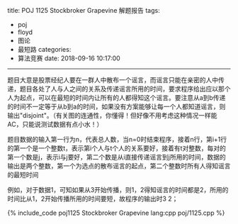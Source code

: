 title: POJ 1125 Stockbroker Grapevine 解题报告
tags:
  - poj
  - floyd
  - 图论
  - 最短路
categories:
  - 算法竞赛
date: 2018-09-16 10:17:00
---

题目大意是股票经纪人要在一群人中散布一个谣言，而谣言只能在亲密的人中传递，题目各处了人与人之间的关系及传递谣言所用的时间，要求程序给出应以那个人为起点，可以在最短的时间内让所有的人都得知这个谣言。要注意从a到b传递的时间不一定等于从b到a的时间，如果没有方案能够让每一个人都知道谣言，则输出"disjoint"。（有关图的连通性，你懂得！但好像不用考虑这种情况一样能AC，只能说测试数据有点小水！）

题目数据的输入第一行为n，代表总人数，当n=0时结束程序，接着n行，第i+1行的第一个是一个整数t，表示第i个人与t个人的关系要好，接着有t对整数，每对的第一个数是j，表示i与j要好，第二个数是从i直接传递谣言到j所用的时间，数据的输出是两个整数，第一个为选点的散布谣言的起点，第二个整数时所有人得知谣言的最短时间

例如，对于数据1，可知如果从3开始传播，则1，2得知谣言的时间都是2，所用的时间比从1，2开始传播所用的时间要短，故程序的输出时3 2；

{% include_code poj1125 Stockbroker Grapevine lang:cpp poj/1125.cpp %}